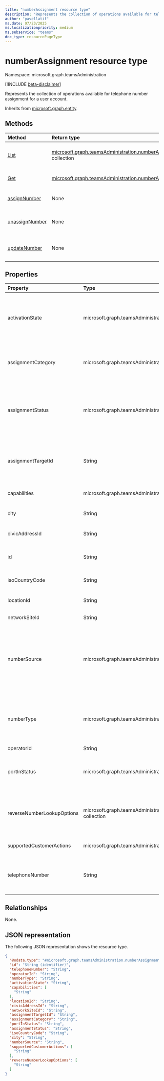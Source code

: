 ```yaml
---
title: "numberAssignment resource type"
description: "Represents the collection of operations available for telephone number assignment for a user account."
author: "pavellatif"
ms.date: 07/23/2025
ms.localizationpriority: medium
ms.subservice: "teams"
doc_type: resourcePageType
---
```


# numberAssignment resource type

Namespace: microsoft.graph.teamsAdministration

[!INCLUDE [beta-disclaimer](../../includes/beta-disclaimer.md)]

Represents the collection of operations available for telephone number assignment for a user account.

Inherits from [microsoft.graph.entity](../resources/entity.md).

## Methods

|Method|Return type|Description|
|:---|:---|:---|
|[List](../api/teamsadministration-telephonenumbermanagementroot-list-numberassignments.md)|[microsoft.graph.teamsAdministration.numberAssignment](../resources/teamsadministration-numberassignment.md) collection|Get a list of the numberAssignment objects and their properties.|
|[Get](../api/teamsadministration-numberassignment-get.md)|[microsoft.graph.teamsAdministration.numberAssignment](../resources/teamsadministration-numberassignment.md)|Get details for a list of telephone numbers.|
|[assignNumber](../api/teamsadministration-numberassignment-assignnumber.md)|None|Assign a telephone number to a user account|
|[unassignNumber](../api/teamsadministration-numberassignment-unassignnumber.md)|None|Unassign a telephone number from a user or resource account|
|[updateNumber](../api/teamsadministration-numberassignment-updatenumber.md)|None|Update an existing telephone number with optional details|

## Properties

|Property|Type|Description|
|:---|:---|:---|
|activationState|microsoft.graph.teamsAdministration.activationState|The activation state of the telephone number. The possible values are: `activated`, `assignmentPending`, `assignmentFailed`, `updatePending`, `updateFailed`, `unknownFutureValue`.|
|assignmentCategory|microsoft.graph.teamsAdministration.assignmentCategory|Contains the assignment category such as Primary or Private. The possible values are: `primary`, `private`, `alternate`, `unknownFutureValue`.|
|assignmentStatus|microsoft.graph.teamsAdministration.assignmentStatus|The assignment status of the phone number. The possible values are: `unassigned`, `internalError`, `userAssigned`, `conferenceAssigned`, `voiceApplicationAssigned`, `thirdPartyAppAssigned`, `policyAssigned`, `unknownFutureValue`.|
|assignmentTargetId|String|The ID of the object the phone number is assigned to, either the ObjectId of a user or resource account, or the policy instance ID of a Teams shared calling routing policy instance.|
|capabilities|microsoft.graph.teamsAdministration.numberCapability collection|The list of capabilities assigned to the phone number.|
|city|String|The city where the phone number is located or associated with|
|civicAddressId|String|The ID of the CivicAddress assigned to the phone number|
|id|String|The ID of the operation Inherited from [microsoft.graph.entity](../resources/entity.md). Inherits from [entity](../resources/entity.md)|
|isoCountryCode|String|The ISO country code assigned to the phone number|
|locationId|String|The ID of the Location assigned to the phone number|
|networkSiteId|String|This parameter is reserved for internal Microsoft use |
|numberSource|microsoft.graph.teamsAdministration.numberSource|The source of the phone number. `online` is used for phone numbers assigned in Microsoft 365 and `onPremises` is used for phone numbers assigned in AD on-premises, which are synchronized into Microsoft 365. The possible values are: `online`, `onPremises`, `unknownFutureValue`.|
|numberType|microsoft.graph.teamsAdministration.numberType|The type of the phone number such as Direct Routing, Operator Connect or Calling Plan. The possible values are: `internalError`, `directRouting`, `callingPlan`, `operatorConnect`, `unknownFutureValue`.|
|operatorId|String|The ID of the operator|
|portInStatus|microsoft.graph.teamsAdministration.portInStatus|The status of any port in order covering the phone number. The possible values are: `completed`, `firmOrderCommitmentAccepted`, `unknownFutureValue`.|
|reverseNumberLookupOptions|microsoft.graph.teamsAdministration.reverseNumberLookupOption collection|Status of Reverse Number Lookup (RNL). If set to SkipInternalVoip, calls are routed through the external Public Switched Telephone Network (PSTN) instead of using internal VoIP resolution.|
|supportedCustomerActions|microsoft.graph.teamsAdministration.customerAction collection|Indicates what customer actions are available to modify the number|
|telephoneNumber|String|The telephone number in record. The recorded telephone number is always displayed with a '+' prefix, regardless of whether it was originally assigned with one.|

## Relationships

None.

## JSON representation

The following JSON representation shows the resource type.
<!-- {
  "blockType": "resource",
  "keyProperty": "id",
  "@odata.type": "microsoft.graph.teamsAdministration.numberAssignment",
  "baseType": "microsoft.graph.entity",
  "openType": false
}
-->
``` json
{
  "@odata.type": "#microsoft.graph.teamsAdministration.numberAssignment",
  "id": "String (identifier)",
  "telephoneNumber": "String",
  "operatorId": "String",
  "numberType": "String",
  "activationState": "String",
  "capabilities": [
    "String"
  ],
  "locationId": "String",
  "civicAddressId": "String",
  "networkSiteId": "String",
  "assignmentTargetId": "String",
  "assignmentCategory": "String",
  "portInStatus": "String",
  "assignmentStatus": "String",
  "isoCountryCode": "String",
  "city": "String",
  "numberSource": "String",
  "supportedCustomerActions": [
    "String"
  ],
  "reverseNumberLookupOptions": [
    "String"
  ]
}
```
